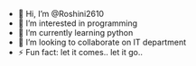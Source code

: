 - 👋 Hi, I’m @Roshini2610
- 👀 I’m interested in programming
- 🌱 I’m currently learning python
- 💞️ I’m looking to collaborate on IT department
- ⚡ Fun fact: let it comes.. let it go..

<!---
Roshini2610/Roshini2610 is a ✨ special ✨ repository because its `README.md` (this file) appears on your GitHub profile.
You can click the Preview link to take a look at your changes.
--->

